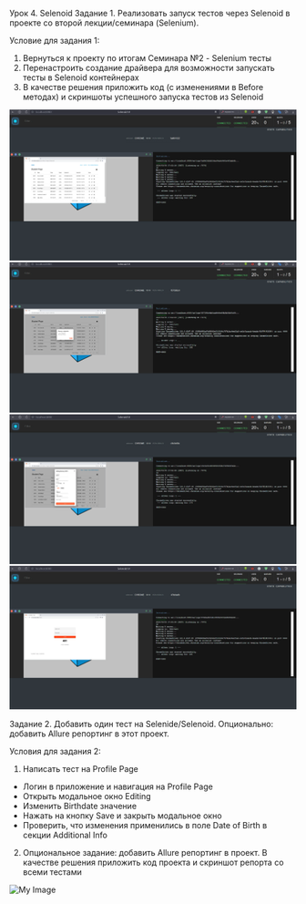Урок 4. Selenoid
Задание 1. Реализовать запуск тестов через Selenoid в проекте со второй лекции/семинара (Selenium).

Условие для задания 1:

1) Вернуться к проекту по итогам Семинара №2 - Selenium тесты
2) Перенастроить создание драйвера для возможности запускать тесты в Selenoid контейнерах
3) В качестве решения приложить код (с изменениями в Before методах) и скриншоты успешного запуска тестов из Selenoid

![My Image](/src/main/resources/Screenshot_1.png)
![My Image](/src/main/resources/Screenshot_2.png)
![My Image](/src/main/resources/Screenshot_3.png)
![My Image](/src/main/resources/Screenshot_4.png)

Задание 2. Добавить один тест на Selenide/Selenoid. Опционально: добавить Allure репортинг в этот проект.

Условия для задания 2:

1) Написать тест на Profile Page

- Логин в приложение и навигация на Profile Page
- Открыть модальное окно Editing
- Изменить Birthdate значение
- Нажать на кнопку Save и закрыть модальное окно
- Проверить, что изменения применились в поле Date of Birth в секции Additional Info

2) Опциональное задание: добавить Allure репортинг в проект. В качестве решения приложить код проекта и скриншот репорта
   со всеми тестами

 ![My Image](/Screenshot_5.png)


